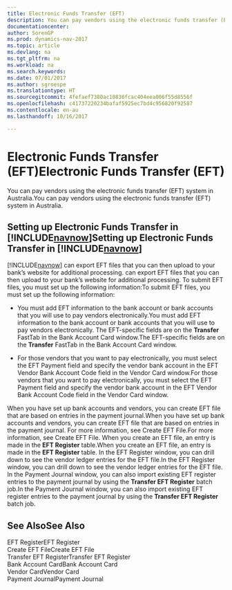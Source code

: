 ```yaml
---
title: Electronic Funds Transfer (EFT)
description: You can pay vendors using the electronic funds transfer (EFT) system in Australia.
documentationcenter: 
author: SorenGP
ms.prod: dynamics-nav-2017
ms.topic: article
ms.devlang: na
ms.tgt_pltfrm: na
ms.workload: na
ms.search.keywords: 
ms.date: 07/01/2017
ms.author: sgroespe
ms.translationtype: HT
ms.sourcegitcommit: 4fefaef7380ac10836fcac404eea006f55d8556f
ms.openlocfilehash: c41737220234bafaf5925ec7bd4c956820f92587
ms.contentlocale: en-au
ms.lasthandoff: 10/16/2017

---
```

# <a name="electronic-funds-transfer-eft"></a><span data-ttu-id="bc44c-103">Electronic Funds Transfer (EFT)</span><span class="sxs-lookup"><span data-stu-id="bc44c-103">Electronic Funds Transfer (EFT)</span></span>
<span data-ttu-id="bc44c-104">You can pay vendors using the electronic funds transfer (EFT) system in Australia.</span><span class="sxs-lookup"><span data-stu-id="bc44c-104">You can pay vendors using the electronic funds transfer (EFT) system in Australia.</span></span>  
  
## <a name="setting-up-electronic-funds-transfer-in-includenavnowincludesnavnowmdmd"></a><span data-ttu-id="bc44c-105">Setting up Electronic Funds Transfer in [!INCLUDE[navnow](../../includes/navnow_md.md)]</span><span class="sxs-lookup"><span data-stu-id="bc44c-105">Setting up Electronic Funds Transfer in [!INCLUDE[navnow](../../includes/navnow_md.md)]</span></span>  
 [!INCLUDE[navnow](../../includes/navnow_md.md)]<span data-ttu-id="bc44c-106"> can export EFT files that you can then upload to your bank’s website for additional processing.</span><span class="sxs-lookup"><span data-stu-id="bc44c-106"> can export EFT files that you can then upload to your bank’s website for additional processing.</span></span> <span data-ttu-id="bc44c-107">To submit EFT files, you must set up the following information:</span><span class="sxs-lookup"><span data-stu-id="bc44c-107">To submit EFT files, you must set up the following information:</span></span>  
  
-   <span data-ttu-id="bc44c-108">You must add EFT information to the bank account or bank accounts that you will use to pay vendors electronically.</span><span class="sxs-lookup"><span data-stu-id="bc44c-108">You must add EFT information to the bank account or bank accounts that you will use to pay vendors electronically.</span></span> <span data-ttu-id="bc44c-109">The EFT-specific fields are on the **Transfer** FastTab in the Bank Account Card window.</span><span class="sxs-lookup"><span data-stu-id="bc44c-109">The EFT-specific fields are on the **Transfer** FastTab in the Bank Account Card window.</span></span>  
  
-   <span data-ttu-id="bc44c-110">For those vendors that you want to pay electronically, you must select the EFT Payment field and specify the vendor bank account in the EFT Vendor Bank Account Code field in the Vendor Card window.</span><span class="sxs-lookup"><span data-stu-id="bc44c-110">For those vendors that you want to pay electronically, you must select the EFT Payment field and specify the vendor bank account in the EFT Vendor Bank Account Code field in the Vendor Card window.</span></span>  
  
 <span data-ttu-id="bc44c-111">When you have set up bank accounts and vendors, you can create EFT file that are based on entries in the payment journal.</span><span class="sxs-lookup"><span data-stu-id="bc44c-111">When you have set up bank accounts and vendors, you can create EFT file that are based on entries in the payment journal.</span></span> <span data-ttu-id="bc44c-112">For more information, see Create EFT File.</span><span class="sxs-lookup"><span data-stu-id="bc44c-112">For more information, see Create EFT File.</span></span> <span data-ttu-id="bc44c-113">When you create an EFT file, an entry is made in the **EFT Register** table.</span><span class="sxs-lookup"><span data-stu-id="bc44c-113">When you create an EFT file, an entry is made in the **EFT Register** table.</span></span> <span data-ttu-id="bc44c-114">In the EFT Register window, you can drill down to see the vendor ledger entries for the EFT file.</span><span class="sxs-lookup"><span data-stu-id="bc44c-114">In the EFT Register window, you can drill down to see the vendor ledger entries for the EFT file.</span></span> <span data-ttu-id="bc44c-115">In the Payment Journal window, you can also import existing EFT register entries to the payment journal by using the **Transfer EFT Register** batch job.</span><span class="sxs-lookup"><span data-stu-id="bc44c-115">In the Payment Journal window, you can also import existing EFT register entries to the payment journal by using the **Transfer EFT Register** batch job.</span></span>  
  
## <a name="see-also"></a><span data-ttu-id="bc44c-116">See Also</span><span class="sxs-lookup"><span data-stu-id="bc44c-116">See Also</span></span>  
 <span data-ttu-id="bc44c-117">EFT Register</span><span class="sxs-lookup"><span data-stu-id="bc44c-117">EFT Register</span></span>   
 <span data-ttu-id="bc44c-118">Create EFT File</span><span class="sxs-lookup"><span data-stu-id="bc44c-118">Create EFT File</span></span>   
 <span data-ttu-id="bc44c-119">Transfer EFT Register</span><span class="sxs-lookup"><span data-stu-id="bc44c-119">Transfer EFT Register</span></span>   
 <span data-ttu-id="bc44c-120">Bank Account Card</span><span class="sxs-lookup"><span data-stu-id="bc44c-120">Bank Account Card</span></span>   
 <span data-ttu-id="bc44c-121">Vendor Card</span><span class="sxs-lookup"><span data-stu-id="bc44c-121">Vendor Card</span></span>   
 <span data-ttu-id="bc44c-122">Payment Journal</span><span class="sxs-lookup"><span data-stu-id="bc44c-122">Payment Journal</span></span>
